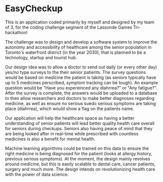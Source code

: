 # EasyCheckup
This is an application coded primarily by myself and designed by my team of 3, for the coding challenge segment of the Lassonde Games Tri-hackathon!

The challenge was to design and develop a software system to improve the autonomy and accessibility of healthcare among the senior population in Toronto's waterfront district (in the year 2030), that is planned to be a technology, startup and tourist hub.

Our design idea was to allow a doctor to send out daily (or every other day) yes/no type surveys to the their senior patients. The survey questions would be based on medicine the patient is taking (as seniors typically have up to 5 medicines perscribed, symptom tracking can be tough). An example question would be "Have you expereinced any diahrrea?" or "Any fatigue?". After the survey is complete, the answers would be uploaded to a database to then allow researchers and doctors to make better diagnoses regarding medicine, as well as ensure no serious suedo serious symptoms are taking place (diahrrea), which would show a flag on the patients name.

Our application will help the healthcare space as having a better understanding of senior patients will lead better quality health care overall for seniors during checkups. Seniors also having peace of mind that they are being looked after in real-time while prescribed with countless medicines is also a benefit for mental health.

Machine learning algorithms could be trained on this data to ensure the right medicine is being diagnosed for the patient (looks at allergy history, previous serious symptoms). At the moment, the design mainly revolves around medicine, but this is easily scalable to dental care, cancer patients, surgery and much more. The design intends on revolutionizing health care with the power of data science.

